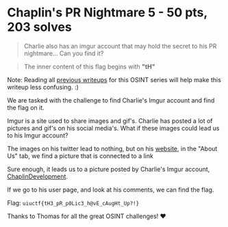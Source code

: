 # Chaplin's PR Nightmare 5 - 50 pts, 203 solves
>Charlie also has an imgur account that may hold the secret to his PR nightmare... Can you find it?

>The inner content of this flag begins with **"tH"**

Note: Reading all [previous writeups](https://github.com/Eth007/CTF-Writeups/tree/master/UIUCTF%202021) for this OSINT series will help make this writeup less confusing. :)

We are tasked with the challenge to find Charlie's Imgur account and find the flag on it.

Imgur is a site used to share images and gif's. Charlie has posted a lot of pictures and gif's on his social media's. What if these images could lead us to his Imgur account?

The images on his twitter lead to nothing, but on his [website](https://www.charliechaplin.dev/home), in the "About Us" tab, we find a picture that is connected to a link

Sure enough, it leads us to a picture posted by Charlie's Imgur account, [  
ChaplinDevelopment](https://imgur.com/user/ChaplinDevelopment). 

If we go to his user page, and look at his comments, we can find the flag.

Flag: `uiuctf{tH3_pR_p0Lic3_h@vE_cAugHt_Up?!}`

Thanks to Thomas for all the great OSINT challenges! ♥️ 
